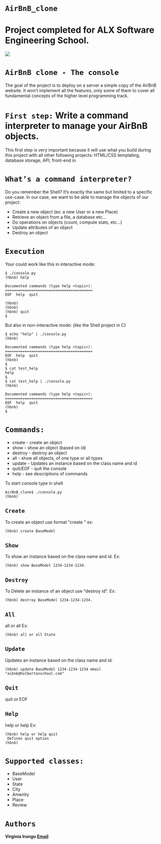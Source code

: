# `AirBnB_clone`
# Project completed for ALX Software Engineering School.
![](https://s3.amazonaws.com/intranet-projects-files/holbertonschool-higher-level_programming+/263/HBTN-hbnb-Final.png)

# `AirBnB clone - The console`
The goal of the project is to deploy on a server a simple copy of the AirBnB website.
It won’t implement all the features, only some of them to cover all fundamental concepts of the higher level programming track.

# `First step:` Write a command interpreter to manage your AirBnB objects.
This first step is very important because it will use what you build during this project with all other following projects: HTML/CSS templating, database storage, API, front-end in

# `What’s a command interpreter?`
Do you remember the Shell? It’s exactly the same but limited to a specific use-case. In our case, we want to be able to manage the objects of our project:

* Create a new object (ex: a new User or a new Place)
* Retrieve an object from a file, a database etc…
* Do operations on objects (count, compute stats, etc…)
* Update attributes of an object
* Destroy an object

# `Execution`
Your could work like this in interactive mode:

	$ ./console.py
	(hbnb) help

	Documented commands (type help <topic>):
	========================================
	EOF  help  quit

	(hbnb) 
	(hbnb) 
	(hbnb) quit
	$

But also in non-interactive mode: (like the Shell project in C)

	$ echo "help" | ./console.py
	(hbnb)

	Documented commands (type help <topic>):
	========================================
	EOF  help  quit
	(hbnb) 
	$
	$ cat test_help
	help
	$
	$ cat test_help | ./console.py
	(hbnb)

	Documented commands (type help <topic>):
	========================================
	EOF  help  quit
	(hbnb) 
	$

# `Commands:`
* create - create an object
* show - show an object (based on id)
* destroy - destroy an object
* all - show all objects, of one type or all types
* update - Updates an instance based on the class name and id
* quit/EOF - quit the console
* help - see descriptions of commands

To start console type in shell

    AirBnB_clone$ ./console.py
    (hbnb) 

## `Create`
To create an object use format "create <ClassName>" ex:

	(hbnb) create BaseModel

## `Show`
To show an instance based on the class name and id. Ex: 

	(hbnb) show BaseModel 1234-1234-1234.

## `Destroy`
To Delete an instance of an object use "destroy <ClassName> id". Ex: 

	(hbnb) destroy BaseModel 1234-1234-1234.

## `All`
all or all <class name> Ex: 

	(hbnb) all or all State

## `Update`
Updates an instance based on the class name and id:

	(hbnb) update BaseModel 1234-1234-1234 email "aibnb@holbertonschool.com"

## `Quit`
quit or EOF

## `Help`
help or help <command> Ex: 

	(hbnb) help or help quit
	 Defines quit option
	(hbnb) 

# `Supported classes:`
* BaseModel
* User
* State
* City
* Amenity
* Place
* Review

# `Authors`

**Virginia Irungu** **[Email](virginiairungu14@gmail.com)**
